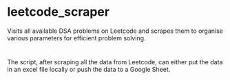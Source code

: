 # leetcode_scraper
Visits all available DSA problems on Leetcode and scrapes them to  organise various parameters for efficient problem solving.
#
The script, after scraping all the data from Leetcode, can either put the data in an excel file locally or push the data to a Google Sheet.
